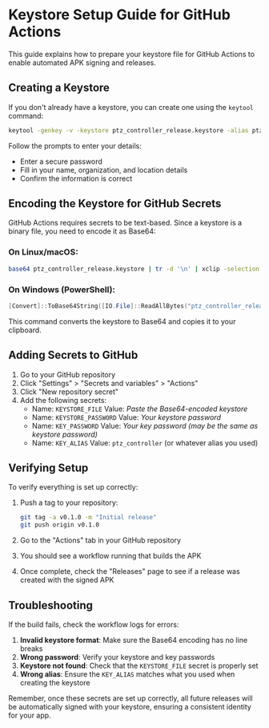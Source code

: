 # Keystore Setup Guide for GitHub Actions

This guide explains how to prepare your keystore file for GitHub Actions to enable automated APK signing and releases.

## Creating a Keystore

If you don't already have a keystore, you can create one using the `keytool` command:

```bash
keytool -genkey -v -keystore ptz_controller_release.keystore -alias ptz_controller -keyalg RSA -keysize 2048 -validity 10000
```

Follow the prompts to enter your details:
- Enter a secure password
- Fill in your name, organization, and location details
- Confirm the information is correct

## Encoding the Keystore for GitHub Secrets

GitHub Actions requires secrets to be text-based. Since a keystore is a binary file, you need to encode it as Base64:

### On Linux/macOS:
```bash
base64 ptz_controller_release.keystore | tr -d '\n' | xclip -selection clipboard
```

### On Windows (PowerShell):
```powershell
[Convert]::ToBase64String([IO.File]::ReadAllBytes("ptz_controller_release.keystore")) | Set-Clipboard
```

This command converts the keystore to Base64 and copies it to your clipboard.

## Adding Secrets to GitHub

1. Go to your GitHub repository
2. Click "Settings" > "Secrets and variables" > "Actions"
3. Click "New repository secret"
4. Add the following secrets:
   - Name: `KEYSTORE_FILE` 
     Value: *Paste the Base64-encoded keystore*
   - Name: `KEYSTORE_PASSWORD` 
     Value: *Your keystore password*
   - Name: `KEY_PASSWORD` 
     Value: *Your key password (may be the same as keystore password)*
   - Name: `KEY_ALIAS` 
     Value: `ptz_controller` (or whatever alias you used)

## Verifying Setup

To verify everything is set up correctly:

1. Push a tag to your repository:
   ```bash
   git tag -a v0.1.0 -m "Initial release"
   git push origin v0.1.0
   ```

2. Go to the "Actions" tab in your GitHub repository
3. You should see a workflow running that builds the APK
4. Once complete, check the "Releases" page to see if a release was created with the signed APK

## Troubleshooting

If the build fails, check the workflow logs for errors:

1. **Invalid keystore format**: Make sure the Base64 encoding has no line breaks
2. **Wrong password**: Verify your keystore and key passwords
3. **Keystore not found**: Check that the `KEYSTORE_FILE` secret is properly set
4. **Wrong alias**: Ensure the `KEY_ALIAS` matches what you used when creating the keystore

Remember, once these secrets are set up correctly, all future releases will be automatically signed with your keystore, ensuring a consistent identity for your app.